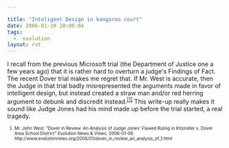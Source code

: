 ```yaml
---

title: "Inteligent Design in kangaroo court"
date: 2006-01-10 20:06:04
tags:
  -  evolution
layout: rut
---
```



<p>I recall from the previous Microsoft trial (the Department of Justice one a few years ago) that it is rather hard to overturn a judge's Findings of Fact.  The recent Dover trial makes me regret that.  If Mr. West is accurate, then the Judge in that trial badly misrepresented the arguments made in favor of intelligent design, but instead created a straw man and/or red herring argument to debunk and discredit instead.<sup><a href="http://www.evolutionnews.org/2006/01/dover_in_review_an_analysis_of_1.html" title="An Analysis of Judge Jones' Flawed Ruling in Kitzmiller v. Dover Area School District">[1]</a></sup> This write-up really makes it sound like Judge Jones had his mind made up before the trial started, a real tragedy.  </p>  <font size="-2"><ol><li>Mr. John West.  "Dover in Review: An Analysis of Judge Jones' Flawed Ruling in Kitzmiller v. Dover Area School District" Evolution News &amp; Views.  2006-01-06 http://www.evolutionnews.org/2006/01/dover_in_review_an_analysis_of_1.html </li></ol></font>

